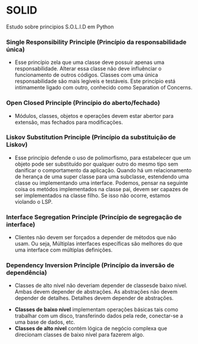 # SOLID

Estudo sobre principios S.O.L.I.D em Python


### Single Responsibility Principle (Princípio da responsabilidade única)

- Esse princípio zela que uma classe deve possuir apenas uma responsabilidade. Alterar essa classe não deve influênciar
  o funcionamento de outros códigos. Classes com uma única responsabilidade são mais legíveis e testáveis. Este princípio
  está intimamente ligado com outro, conhecido como Separation of Concerns.

### Open Closed Principle (Princípio do aberto/fechado)

- Módulos, classes, objetos e operações devem estar abertor para extensão, mas fechados para modificações.

### Liskov Substitution Principle (Princípio da substituição de Liskov)

- Esse princípio defende o uso de polimorfismo, para estabelecer que um objeto pode ser substituído por qualquer outro do mesmo tipo sem danificar o comportamento da aplicação. Quando há um relacionamento de herança de uma super classe para uma subclasse, estendendo uma classe ou implementando uma interface.
  Podemos, pensar na seguinte coisa os metódos implementados na classe pai, devem ser capazes de ser implementados na classe filho. Se isso não ocorre, estamos violando o LSP.

### Interface Segregation Principle (Princípio de segregação de interface)

- Clientes não devem ser forçados a depender de métodos que não usam. Ou seja, Múltiplas interfaces específicas são melhores do que uma interface com múltiplas definições.

### Dependency Inversion Principle (Princípio da inversão de dependência)
- Classes de alto nível não deveriam depender de classesde baixo nível. Ambas devem depender de abstrações. As abstrações não devem depender de detalhes. Detalhes
devem depender de abstrações.

* **Classes de baixo nível** implementam operações básicas tais como trabalhar com um disco, transferindo dados pela rede, conectar-se a uma base de dados, etc.
* **Classes de alto nível** contém lógica de negócio complexa que direcionam classes de baixo nível para fazerem algo.
